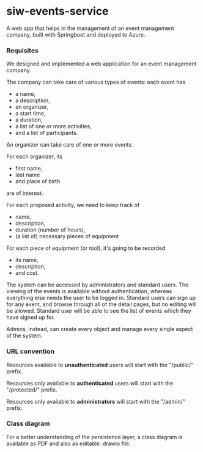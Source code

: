 # siw-events-service

A web app that helps in the management of an event management company, built with Springboot and deployed to Azure.


### Requisites

We designed and implemented a web application for an event management company.

The company can take care of various types of events:
each event has

- a name,
- a description,
- an organizer,
- a start time,
- a duration,
- a list of one or more activities,
- and a list of participants.

An organizer can take care of one or more events.

For each organizer, its

- first name,
- last name
- and place of birth

are of interest.

For each proposed activity, we need to keep track of

- name,
- description,
- duration (number of hours),
- (a list of) necessary pieces of equipment

For each piece of equipment (or tool), it's going to be recorded

- its name,
- description,
- and cost.

The system can be accessed by administrators and standard users.
The viewing of the events is available without authentication, whereas everything else needs the user to be logged in.
Standard users can sign up for any event, and browse through all of the detail pages, but no editing will be allowed.
Standard user will be able to see the list of events which they have signed up for.

Admins, instead, can create every object and manage every single aspect of the system.

### URL convention

Resources available to **unauthenticated** users will start with the "/public/" prefix.

Resources only available to **authenticated** users will start with the "/protected/" prefix.

Resources only available to **administrators** will start with the "/admin/" prefix.

### Class diagram

For a better understanding of the persistence layer, a class diagram is available as PDF and also as editable .drawio file.
